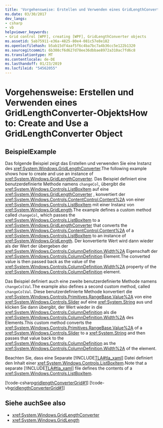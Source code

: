 ```yaml
---
title: 'Vorgehensweise: Erstellen und Verwenden eines GridLengthConverter-Objekts'
ms.date: 03/30/2017
dev_langs:
- csharp
- vb
helpviewer_keywords:
- Grid control [WPF], creating [WPF], GridLengthConverter objects
ms.assetid: 5ab75911-e36a-4825-80e4-081c57e8e182
ms.openlocfilehash: b5ab15df4aaf5f6c4ba7bc7a4b36cc5e122b1320
ms.sourcegitcommit: 6b308cf6d627d78ee36dbbae8972a310ac7fd6c8
ms.translationtype: MT
ms.contentlocale: de-DE
ms.lasthandoff: 01/23/2019
ms.locfileid: "54562055"
---
```

# <a name="how-to-create-and-use-a-gridlengthconverter-object"></a><span data-ttu-id="806b3-102">Vorgehensweise: Erstellen und Verwenden eines GridLengthConverter-Objekts</span><span class="sxs-lookup"><span data-stu-id="806b3-102">How to: Create and Use a GridLengthConverter Object</span></span>
## <a name="example"></a><span data-ttu-id="806b3-103">Beispiel</span><span class="sxs-lookup"><span data-stu-id="806b3-103">Example</span></span>  
 <span data-ttu-id="806b3-104">Das folgende Beispiel zeigt das Erstellen und verwenden Sie eine Instanz des <xref:System.Windows.GridLengthConverter>.</span><span class="sxs-lookup"><span data-stu-id="806b3-104">The following example shows how to create and use an instance of <xref:System.Windows.GridLengthConverter>.</span></span> <span data-ttu-id="806b3-105">Das Beispiel definiert eine benutzerdefinierte Methode namens `changeCol`, übergibt die <xref:System.Windows.Controls.ListBoxItem> auf eine <xref:System.Windows.GridLengthConverter> , konvertiert der <xref:System.Windows.Controls.ContentControl.Content%2A> von einer <xref:System.Windows.Controls.ListBoxItem> mit einer Instanz von <xref:System.Windows.GridLength>.</span><span class="sxs-lookup"><span data-stu-id="806b3-105">The example defines a custom method called `changeCol`, which passes the <xref:System.Windows.Controls.ListBoxItem> to a <xref:System.Windows.GridLengthConverter> that converts the <xref:System.Windows.Controls.ContentControl.Content%2A> of a <xref:System.Windows.Controls.ListBoxItem> to an instance of <xref:System.Windows.GridLength>.</span></span> <span data-ttu-id="806b3-106">Der konvertierte Wert wird dann wieder als der Wert der übergeben der <xref:System.Windows.Controls.ColumnDefinition.Width%2A> Eigenschaft der <xref:System.Windows.Controls.ColumnDefinition> Element.</span><span class="sxs-lookup"><span data-stu-id="806b3-106">The converted value is then passed back as the value of the <xref:System.Windows.Controls.ColumnDefinition.Width%2A> property of the <xref:System.Windows.Controls.ColumnDefinition> element.</span></span>  
  
 <span data-ttu-id="806b3-107">Das Beispiel definiert auch eine zweite benutzerdefinierte Methode namens `changeColVal`.</span><span class="sxs-lookup"><span data-stu-id="806b3-107">The example also defines a second custom method, called `changeColVal`.</span></span> <span data-ttu-id="806b3-108">Diese benutzerdefinierte Methode konvertiert die <xref:System.Windows.Controls.Primitives.RangeBase.Value%2A> von eine <xref:System.Windows.Controls.Slider> auf eine <xref:System.String> aus und klicken Sie dann übergibt, der Wert wieder in die <xref:System.Windows.Controls.ColumnDefinition> als die <xref:System.Windows.Controls.ColumnDefinition.Width%2A> des Elements.</span><span class="sxs-lookup"><span data-stu-id="806b3-108">This custom method converts the <xref:System.Windows.Controls.Primitives.RangeBase.Value%2A> of a <xref:System.Windows.Controls.Slider> to a <xref:System.String> and then passes that value back to the <xref:System.Windows.Controls.ColumnDefinition> as the <xref:System.Windows.Controls.ColumnDefinition.Width%2A> of the element.</span></span>  
  
 <span data-ttu-id="806b3-109">Beachten Sie, dass eine Separate [!INCLUDE[TLA#tla_xaml](../../../../includes/tlasharptla-xaml-md.md)] Datei definiert den Inhalt einer <xref:System.Windows.Controls.ListBoxItem>.</span><span class="sxs-lookup"><span data-stu-id="806b3-109">Note that a separate [!INCLUDE[TLA#tla_xaml](../../../../includes/tlasharptla-xaml-md.md)] file defines the contents of a <xref:System.Windows.Controls.ListBoxItem>.</span></span>  
  
 [!code-csharp[gridlengthConverterGrid#1](../../../../samples/snippets/csharp/VS_Snippets_Wpf/gridlengthConverterGrid/CSharp/Window1.xaml.cs#1)]
 [!code-vb[gridlengthConverterGrid#1](../../../../samples/snippets/visualbasic/VS_Snippets_Wpf/gridlengthConverterGrid/VisualBasic/Window1.xaml.vb#1)]  
  
## <a name="see-also"></a><span data-ttu-id="806b3-110">Siehe auch</span><span class="sxs-lookup"><span data-stu-id="806b3-110">See also</span></span>
- <xref:System.Windows.GridLengthConverter>
- <xref:System.Windows.GridLength>
